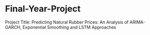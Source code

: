 # Final-Year-Project
Project Title: Predicting Natural Rubber Prices: An Analysis of ARIMA-GARCH, Exponential Smoothing and LSTM Approaches

